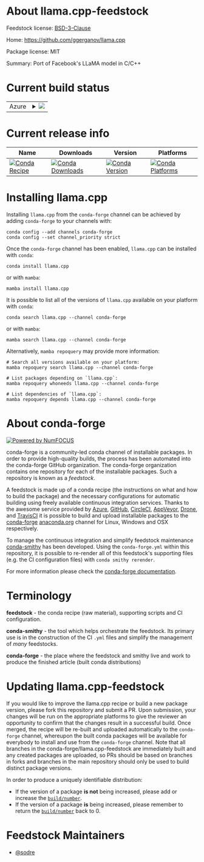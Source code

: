 About llama.cpp-feedstock
=========================

Feedstock license: [BSD-3-Clause](https://github.com/conda-forge/llama.cpp-feedstock/blob/main/LICENSE.txt)

Home: https://github.com/ggerganov/llama.cpp

Package license: MIT

Summary: Port of Facebook's LLaMA model in C/C++

Current build status
====================


<table>
    
  <tr>
    <td>Azure</td>
    <td>
      <details>
        <summary>
          <a href="https://dev.azure.com/conda-forge/feedstock-builds/_build/latest?definitionId=20871&branchName=main">
            <img src="https://dev.azure.com/conda-forge/feedstock-builds/_apis/build/status/llama.cpp-feedstock?branchName=main">
          </a>
        </summary>
        <table>
          <thead><tr><th>Variant</th><th>Status</th></tr></thead>
          <tbody><tr>
              <td>linux_64_c_compiler_version12cuda_compiler_versionNonecxx_compiler_version12</td>
              <td>
                <a href="https://dev.azure.com/conda-forge/feedstock-builds/_build/latest?definitionId=20871&branchName=main">
                  <img src="https://dev.azure.com/conda-forge/feedstock-builds/_apis/build/status/llama.cpp-feedstock?branchName=main&jobName=linux&configuration=linux%20linux_64_c_compiler_version12cuda_compiler_versionNonecxx_compiler_version12" alt="variant">
                </a>
              </td>
            </tr><tr>
              <td>win_64_cuda_compiler_versionNone</td>
              <td>
                <a href="https://dev.azure.com/conda-forge/feedstock-builds/_build/latest?definitionId=20871&branchName=main">
                  <img src="https://dev.azure.com/conda-forge/feedstock-builds/_apis/build/status/llama.cpp-feedstock?branchName=main&jobName=win&configuration=win%20win_64_cuda_compiler_versionNone" alt="variant">
                </a>
              </td>
            </tr>
          </tbody>
        </table>
      </details>
    </td>
  </tr>
</table>

Current release info
====================

| Name | Downloads | Version | Platforms |
| --- | --- | --- | --- |
| [![Conda Recipe](https://img.shields.io/badge/recipe-llama.cpp-green.svg)](https://anaconda.org/conda-forge/llama.cpp) | [![Conda Downloads](https://img.shields.io/conda/dn/conda-forge/llama.cpp.svg)](https://anaconda.org/conda-forge/llama.cpp) | [![Conda Version](https://img.shields.io/conda/vn/conda-forge/llama.cpp.svg)](https://anaconda.org/conda-forge/llama.cpp) | [![Conda Platforms](https://img.shields.io/conda/pn/conda-forge/llama.cpp.svg)](https://anaconda.org/conda-forge/llama.cpp) |

Installing llama.cpp
====================

Installing `llama.cpp` from the `conda-forge` channel can be achieved by adding `conda-forge` to your channels with:

```
conda config --add channels conda-forge
conda config --set channel_priority strict
```

Once the `conda-forge` channel has been enabled, `llama.cpp` can be installed with `conda`:

```
conda install llama.cpp
```

or with `mamba`:

```
mamba install llama.cpp
```

It is possible to list all of the versions of `llama.cpp` available on your platform with `conda`:

```
conda search llama.cpp --channel conda-forge
```

or with `mamba`:

```
mamba search llama.cpp --channel conda-forge
```

Alternatively, `mamba repoquery` may provide more information:

```
# Search all versions available on your platform:
mamba repoquery search llama.cpp --channel conda-forge

# List packages depending on `llama.cpp`:
mamba repoquery whoneeds llama.cpp --channel conda-forge

# List dependencies of `llama.cpp`:
mamba repoquery depends llama.cpp --channel conda-forge
```


About conda-forge
=================

[![Powered by
NumFOCUS](https://img.shields.io/badge/powered%20by-NumFOCUS-orange.svg?style=flat&colorA=E1523D&colorB=007D8A)](https://numfocus.org)

conda-forge is a community-led conda channel of installable packages.
In order to provide high-quality builds, the process has been automated into the
conda-forge GitHub organization. The conda-forge organization contains one repository
for each of the installable packages. Such a repository is known as a *feedstock*.

A feedstock is made up of a conda recipe (the instructions on what and how to build
the package) and the necessary configurations for automatic building using freely
available continuous integration services. Thanks to the awesome service provided by
[Azure](https://azure.microsoft.com/en-us/services/devops/), [GitHub](https://github.com/),
[CircleCI](https://circleci.com/), [AppVeyor](https://www.appveyor.com/),
[Drone](https://cloud.drone.io/welcome), and [TravisCI](https://travis-ci.com/)
it is possible to build and upload installable packages to the
[conda-forge](https://anaconda.org/conda-forge) [anaconda.org](https://anaconda.org/)
channel for Linux, Windows and OSX respectively.

To manage the continuous integration and simplify feedstock maintenance
[conda-smithy](https://github.com/conda-forge/conda-smithy) has been developed.
Using the ``conda-forge.yml`` within this repository, it is possible to re-render all of
this feedstock's supporting files (e.g. the CI configuration files) with ``conda smithy rerender``.

For more information please check the [conda-forge documentation](https://conda-forge.org/docs/).

Terminology
===========

**feedstock** - the conda recipe (raw material), supporting scripts and CI configuration.

**conda-smithy** - the tool which helps orchestrate the feedstock.
                   Its primary use is in the construction of the CI ``.yml`` files
                   and simplify the management of *many* feedstocks.

**conda-forge** - the place where the feedstock and smithy live and work to
                  produce the finished article (built conda distributions)


Updating llama.cpp-feedstock
============================

If you would like to improve the llama.cpp recipe or build a new
package version, please fork this repository and submit a PR. Upon submission,
your changes will be run on the appropriate platforms to give the reviewer an
opportunity to confirm that the changes result in a successful build. Once
merged, the recipe will be re-built and uploaded automatically to the
`conda-forge` channel, whereupon the built conda packages will be available for
everybody to install and use from the `conda-forge` channel.
Note that all branches in the conda-forge/llama.cpp-feedstock are
immediately built and any created packages are uploaded, so PRs should be based
on branches in forks and branches in the main repository should only be used to
build distinct package versions.

In order to produce a uniquely identifiable distribution:
 * If the version of a package **is not** being increased, please add or increase
   the [``build/number``](https://docs.conda.io/projects/conda-build/en/latest/resources/define-metadata.html#build-number-and-string).
 * If the version of a package **is** being increased, please remember to return
   the [``build/number``](https://docs.conda.io/projects/conda-build/en/latest/resources/define-metadata.html#build-number-and-string)
   back to 0.

Feedstock Maintainers
=====================

* [@sodre](https://github.com/sodre/)

